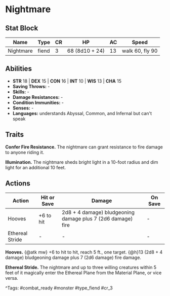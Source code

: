 # Nightmare

## Stat Block

| Name | Type | CR | HP | AC | Speed |
|------|------|----|----|----|-------|
| Nightmare | fiend | 3 | 68 (8d10 + 24) | 13 | walk 60, fly 90 |

## Abilities

- **STR** 18 | **DEX** 15 | **CON** 16 | **INT** 10 | **WIS** 13 | **CHA** 15
- **Saving Throws:** -  
- **Skills:** -  
- **Damage Resistances:** -  
- **Condition Immunities:** -  
- **Senses:** -  
- **Languages:** understands Abyssal, Common, and Infernal but can't speak 

## Traits

**Confer Fire Resistance.** The nightmare can grant resistance to fire damage to anyone riding it.

**Illumination.** The nightmare sheds bright light in a 10-foot radius and dim light for an additional 10 feet.


## Actions

| Action | Hit or Save | Damage | On Save |
|--------|--------------|--------|----------|
| Hooves | +6 to hit | 2d8 + 4 damage) bludgeoning damage plus 7 (2d6 damage) fire | - |
| Ethereal Stride | - | - | - |

**Hooves.** {@atk mw} +6 to hit to hit, reach 5 ft., one target. {@h}13 (2d8 + 4 damage) bludgeoning damage plus 7 (2d6 damage) fire damage.

**Ethereal Stride.** The nightmare and up to three willing creatures within 5 feet of it magically enter the Ethereal Plane from the Material Plane, or vice versa.


^Tags: #combat_ready #monster #type_fiend #cr_3